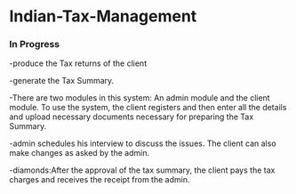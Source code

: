 # Indian-Tax-Management


### In Progress ###
-produce the Tax returns of the client

-generate the Tax Summary.

-There are two modules in this system: An admin module and the client module. To use the
system, the client registers and then enter all the details and upload necessary documents necessary for
preparing the Tax Summary.

-admin schedules his interview to discuss the issues. The client can also make changes as asked by the admin.

-diamonds:After the approval of the tax summary, the client pays the tax charges and receives the receipt from the admin.
